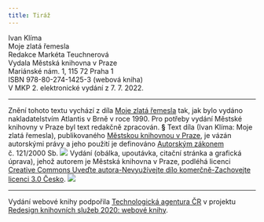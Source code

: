 ```yaml
---
title: Tiráž
---
```


Ivan Klíma    
Moje zlatá řemesla  
Redakce Markéta Teuchnerová  
Vydala Městská knihovna v Praze  
Mariánské nám. 1, 115 72 Praha 1  
ISBN 978-80-274-1425-3 (webová kniha)  
V MKP 2. elektronické vydání z 7. 7. 2022.

***

Znění tohoto textu vychází z díla [Moje zlatá řemesla](https://search.mlp.cz/cz/titul/moje-zlata-remesla/28730/#book-content) tak, jak bylo vydáno nakladatelstvím Atlantis v Brně v roce 1990. Pro potřeby vydání Městské knihovny v Praze byl text redakčně zpracován.
**§**
Text díla (Ivan Klíma: Moje zlatá řemesla), publikovaného [Městskou knihovnou v Praze](https://www.mlp.cz/cz/), je vázán autorskými právy a jeho použití je definováno [Autorským zákonem](https://www.mkcr.cz/predpisy-zakonu-709.html) č. 121/2000 Sb.
![](../Images/image001.jpg)
Vydání (obálka, upoutávka, citační stránka a grafická úprava), jehož autorem je Městská knihovna v Praze, podléhá licenci [Creative Commons Uveďte autora-Nevyužívejte dílo komerčně-Zachovejte licenci 3.0 Česko](https://creativecommons.org/licenses/by-nc-sa/3.0/cz/).
![](../Images/image002.jpg)

***

Vydání webové knihy podpořila [Technologická agentura ČR](https://www.tacr.cz/) v projektu [Redesign knihovních služeb 2020: webové knihy](https://starfos.tacr.cz/cs/project/TL04000391).
